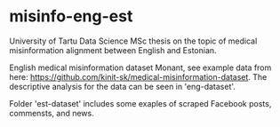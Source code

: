 # misinfo-eng-est
University of Tartu Data Science MSc thesis on the topic of medical misinformation alignment between English and Estonian.

English medical misinformation dataset Monant, see example data from here: https://github.com/kinit-sk/medical-misinformation-dataset.
The descriptive analysis for the data can be seen in 'eng-dataset'.

Folder 'est-dataset' includes some exaples of scraped Facebook posts, commensts, and news.
